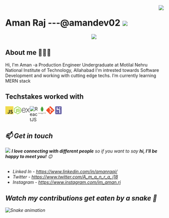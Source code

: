 <img align="right" src="https://visitor-badge.glitch.me/badge?page_id=amanpgexyz&left_color=green&right_color=red">

<h1>Aman Raj ---@amandev02 <img src="https://camo.githubusercontent.com/e15e75521862be103c834df436a8f9e075c945e5/68747470733a2f2f6d656469612e67697068792e636f6d2f6d656469612f6475334a336358797a686a3735494f6776412f67697068792e676966" width="50" target="_blank">
</h1>                     

<img align='right' src="https://camo.githubusercontent.com/992babdffd8c74a1502de375fbdf7e4d54773242/68747470733a2f2f6d656469612e67697068792e636f6d2f6d656469612f53576f536b4e36447854737a71494b4571762f67697068792e676966" width="230" target="_blank">


</br>
<h2>About me 👱🏻‍♂️</h2>
Hi, I'm Aman -a Production Engineer Undergraduate at Motilal Nehru National Institute of Technology, Allahabad
I'm intrested towards Software Development and working with cutting edge techs. I’m currently learning MERN stack


<!--
**Amandev02/amandev02** is a ✨ _special_ ✨ repository because its `README.md` (this file) appears on your GitHub profile.

Here are some ideas to get you started:

- 🔭 I’m currently working on ...
- 🌱 I’m currently learning ...
- 👯 I’m looking to collaborate on ...
- 🤔 I’m looking for help with ...
- 💬 Ask me about ...
- 📫 How to reach me: ...
- 😄 Pronouns: ...
- ⚡ Fun fact: ...
-->
<h2>Techstakes worked with</h2>
<img align="left" alt="JavaScript" width="26px" src="https://raw.githubusercontent.com/devicons/devicon/master/icons/javascript/javascript-original.svg" target="_blank"/>
<img align="left" alt="NodeJS" width="26px" src="https://raw.githubusercontent.com/devicons/devicon/master/icons/nodejs/nodejs-original.svg" target="_blank"/>
<img align="left" alt="ExpressJS" width="26px" src="https://raw.githubusercontent.com/devicons/devicon/master/icons/express/express-original.svg" target="_blank"/>
<img align="left" alt="ReactJS" width="26px" src="https://cdn4.iconfinder.com/data/icons/logos-3/600/React.js_logo-512.png" target="_blank"/>
<img align="left" alt="MongoDB" width="26px" src="https://raw.githubusercontent.com/devicons/devicon/master/icons/mongodb/mongodb-original-wordmark.svg" target="_blank"/>
<img align="left" alt="Git" width="26px" src="https://raw.githubusercontent.com/devicons/devicon/master/icons/git/git-original.svg" target="_blank"/>
<img align="left" alt="Heroku" width="26px" src="https://raw.githubusercontent.com/devicons/devicon/master/icons/heroku/heroku-plain.svg" target="_blank"/>
<br/>
<br/>
<br/>
<em>
</div>

<h2> 📫 Get in touch </h2>
    <img src="https://media.giphy.com/media/LnQjpWaON8nhr21vNW/giphy.gif" width="60" target="_blank"> <em><b>I love connecting with different people</b> so if you want to say <b>hi, I'll be happy to meet you!</b> 😊</em>
<br/>
<br/>

-  Linked In - https://www.linkedin.com/in/amanraaj/
-  Twitter -   https://www.twitter.com/A_m_a_n_r_a_j18
-  Instagram - https://www.instagram.com/im_aman.rj



## Watch my contributions get eaten by a snake 🐍
![Snake animation](https://github.com/Amandev02/Amandev02/blob/output/github-contribution-grid-snake.svg)
